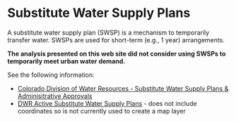 # Substitute Water Supply Plans

A substitute water supply plan (SWSP) is a mechanism to temporarily transfer water.
SWSPs are used for short-term (e.g., 1 year) arrangements.

**The analysis presented on this web site did not consider using SWSPs to temporarily meet urban water demand.**

See the following information:

* [Colorado Division of Water Resources - Substitute Water Supply Plans & Adminisitrative Approvals](https://dwr.colorado.gov/services/water-administration/water-supply-plans-and-administrative-approvals)
* [DWR Active Substitute Water Supply Plans](https://data.colorado.gov/Water/DWR-Active-Substitute-Water-Supply-Plans/izbn-diak) - does not include coordinates so is not currently used to create a map layer
